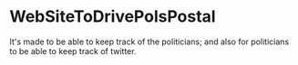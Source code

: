 # WebSiteToDrivePolsPostal
It's made to be able to keep track of the politicians; and also for politicians to be able to keep track of twitter.
